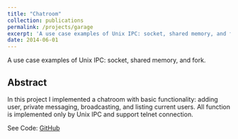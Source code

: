 ```yaml
---
title: "Chatroom"
collection: publications
permalink: /projects/garage
excerpt: 'A use case examples of Unix IPC: socket, shared memory, and fork.'
date: 2014-06-01
---
```



A use case examples of Unix IPC: socket, shared memory, and fork.

## Abstract
In this project I implemented a chatroom with basic functionality: adding user, private messaging, broadcasting, and listing current users. All function is implemented only by Unix IPC and support telnet connection.

See Code: [GitHub](https://github.com/chien-wei/system-code-samples/blob/master/chat.c)
